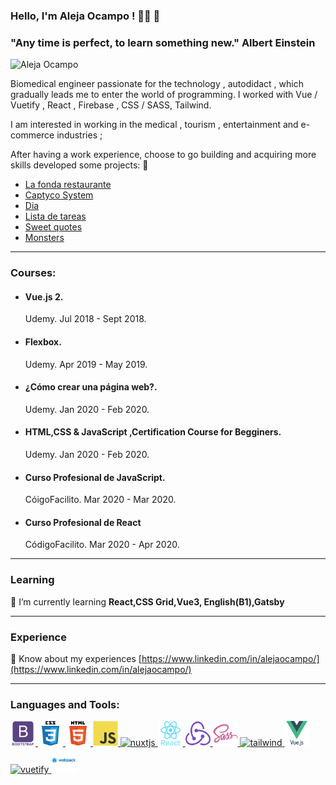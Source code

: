 ### Hello, I'm Aleja Ocampo ! 👩‍💻 👋 


<h3>"Any time is perfect, to learn something new." Albert Einstein</h3>


 ![Aleja Ocampo](https://blog-cms.workifit.com/wp-content/uploads/2021/01/0_K2WLMTExLyida7OR.gif)



   Biomedical engineer passionate for the technology , autodidact , which gradually leads me to enter the world of programming. 
                  I worked with Vue / Vuetify , React , Firebase , CSS / SASS, Tailwind.
       
   I am interested in working in the medical , tourism , entertainment and e-commerce industries ;

  After having a work experience, choose to go building and acquiring more skills developed some projects: 🧳   
  
  + [La fonda restaurante](https://lafondarestaurant.netlify.com)
  + [Captyco System](https://infallible-dijkstra-093809.netlify.app/)
  + [Dia](https://determined-leavitt-be7195.netlify.app/)
  + [Lista de tareas](https://to-dolistreact.netlify.app/)
  + [Sweet quotes](https://ocampoaleja.github.io/sweet-quotes/)
  + [Monsters](https://ocampoaleja.github.io/monstersReact/)
  
<hr/>

<h3 align="left">Courses:</h3>

- <h4> Vue.js 2. </h4>
  Udemy.
  Jul 2018 - Sept 2018.
- <h4>Flexbox.</h4>
  Udemy.
  Apr 2019 - May 2019.
- <h4>¿Cómo crear una página web?.</h4>
  Udemy.
  Jan 2020 - Feb 2020.
- <h4>HTML,CSS & JavaScript ,Certification Course  for Begginers.</h4>
  Udemy.
  Jan 2020 - Feb 2020.
- <h4>Curso Profesional de JavaScript.</h4>
  CóigoFacilito.
  Mar 2020 - Mar 2020.
- <h4>Curso Profesional de React</h4>
  CódigoFacilito.
  Mar 2020 - Apr 2020.

<hr/>

<h3 align="left">Learning</h3>

🌱 I’m currently learning **React,CSS Grid,Vue3, English(B1),Gatsby**

<hr/>

<h3 align="left">Experience</h3>

📄 Know about my experiences [https://www.linkedin.com/in/alejaocampo/](https://www.linkedin.com/in/alejaocampo/)

<hr/>


<h3 align="left">Languages and Tools:</h3>
<p align="left"> <a href="https://getbootstrap.com" target="_blank"> <img src="https://raw.githubusercontent.com/devicons/devicon/master/icons/bootstrap/bootstrap-plain-wordmark.svg" alt="bootstrap" width="40" height="40"/> </a> <a href="https://www.w3schools.com/css/" target="_blank"> <img src="https://raw.githubusercontent.com/devicons/devicon/master/icons/css3/css3-original-wordmark.svg" alt="css3" width="40" height="40"/> </a> <a href="https://www.w3.org/html/" target="_blank"> <img src="https://raw.githubusercontent.com/devicons/devicon/master/icons/html5/html5-original-wordmark.svg" alt="html5" width="40" height="40"/> </a> <a href="https://developer.mozilla.org/en-US/docs/Web/JavaScript" target="_blank"> <img src="https://raw.githubusercontent.com/devicons/devicon/master/icons/javascript/javascript-original.svg" alt="javascript" width="40" height="40"/> </a> <a href="https://nuxtjs.org/" target="_blank"> <img src="https://www.vectorlogo.zone/logos/nuxtjs/nuxtjs-icon.svg" alt="nuxtjs" width="40" height="40"/> </a> <a href="https://reactjs.org/" target="_blank"> <img src="https://raw.githubusercontent.com/devicons/devicon/master/icons/react/react-original-wordmark.svg" alt="react" width="40" height="40"/> </a> <a href="https://redux.js.org" target="_blank"> <img src="https://raw.githubusercontent.com/devicons/devicon/master/icons/redux/redux-original.svg" alt="redux" width="40" height="40"/> </a> <a href="https://sass-lang.com" target="_blank"> <img src="https://raw.githubusercontent.com/devicons/devicon/master/icons/sass/sass-original.svg" alt="sass" width="40" height="40"/> </a> <a href="https://tailwindcss.com/" target="_blank"> <img src="https://www.vectorlogo.zone/logos/tailwindcss/tailwindcss-icon.svg" alt="tailwind" width="40" height="40"/> </a> <a href="https://vuejs.org/" target="_blank"> <img src="https://raw.githubusercontent.com/devicons/devicon/master/icons/vuejs/vuejs-original-wordmark.svg" alt="vuejs" width="40" height="40"/> </a> <a href="https://vuetifyjs.com/en/" target="_blank"> <img src="https://bestofjs.org/logos/vuetify.svg" alt="vuetify" width="40" height="40"/> </a> <a href="https://webpack.js.org" target="_blank"> <img src="https://raw.githubusercontent.com/devicons/devicon/d00d0969292a6569d45b06d3f350f463a0107b0d/icons/webpack/webpack-original-wordmark.svg" alt="webpack" width="40" height="40"/> </a> </p>
